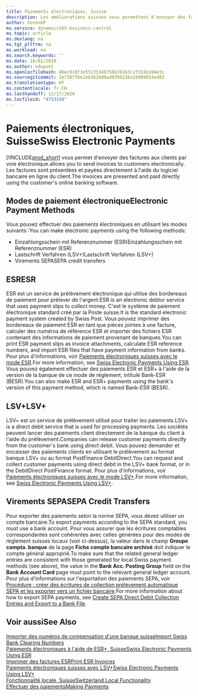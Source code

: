 ```yaml
---
title: Paiements électroniques, Suisse
description: Les améliorations suisses vous permettent d'envoyer des factures aux clients par voie électronique. Les factures sont présentées et payées directement à l'aide du logiciel bancaire en ligne du client.
author: SorenGP
ms.service: dynamics365-business-central
ms.topic: article
ms.devlang: na
ms.tgt_pltfrm: na
ms.workload: na
ms.search.keywords: ''
ms.date: 10/01/2020
ms.author: edupont
ms.openlocfilehash: 86ec9c8f1e5513534075bb70163c2f3242a94e3c
ms.sourcegitcommit: 2e7307fbe1eb3b34d0ad9356226a19409054a402
ms.translationtype: HT
ms.contentlocale: fr-CH
ms.lasthandoff: 12/17/2020
ms.locfileid: "4753158"
---
```

# <a name="swiss-electronic-payments"></a><span data-ttu-id="32d2f-104">Paiements électroniques, Suisse</span><span class="sxs-lookup"><span data-stu-id="32d2f-104">Swiss Electronic Payments</span></span>
[!INCLUDE[prod_short](../../includes/prod_short.md)] <span data-ttu-id="32d2f-105">vous permet d'envoyer des factures aux clients par voie électronique.</span><span class="sxs-lookup"><span data-stu-id="32d2f-105">allows you to send invoices to customers electronically.</span></span> <span data-ttu-id="32d2f-106">Les factures sont présentées et payées directement à l'aide du logiciel bancaire en ligne du client.</span><span class="sxs-lookup"><span data-stu-id="32d2f-106">The invoices are presented and paid directly using the customer's online banking software.</span></span>  

## <a name="electronic-payment-methods"></a><span data-ttu-id="32d2f-107">Modes de paiement électronique</span><span class="sxs-lookup"><span data-stu-id="32d2f-107">Electronic Payment Methods</span></span>  
<span data-ttu-id="32d2f-108">Vous pouvez effectuer des paiements électroniques en utilisant les modes suivants :</span><span class="sxs-lookup"><span data-stu-id="32d2f-108">You can make electronic payments using the following methods:</span></span>  

- <span data-ttu-id="32d2f-109">Einzahlungsschein mit Referenznummer (ESR)</span><span class="sxs-lookup"><span data-stu-id="32d2f-109">Einzahlungsschein mit Referenznummer (ESR)</span></span>  
- <span data-ttu-id="32d2f-110">Lastschrift Verfahren (LSV+)</span><span class="sxs-lookup"><span data-stu-id="32d2f-110">Lastschrift Verfahren (LSV+)</span></span>  
- <span data-ttu-id="32d2f-111">Virements SEPA</span><span class="sxs-lookup"><span data-stu-id="32d2f-111">SEPA credit transfers</span></span>  

## <a name="esr"></a><span data-ttu-id="32d2f-112">ESR</span><span class="sxs-lookup"><span data-stu-id="32d2f-112">ESR</span></span>  
<span data-ttu-id="32d2f-113">ESR est un service de prélèvement électronique qui utilise des bordereaux de paiement pour prélever de l'argent.</span><span class="sxs-lookup"><span data-stu-id="32d2f-113">ESR is an electronic debtor service that uses payment slips to collect money.</span></span> <span data-ttu-id="32d2f-114">C'est le système de paiement électronique standard créé par la Poste suisse.</span><span class="sxs-lookup"><span data-stu-id="32d2f-114">It is the standard electronic payment system created by Swiss Post.</span></span> <span data-ttu-id="32d2f-115">Vous pouvez imprimer des bordereaux de paiement ESR en tant que pièces jointes à une facture, calculer des numéros de référence ESR et importer des fichiers ESR contenant des informations de paiement provenant de banques.</span><span class="sxs-lookup"><span data-stu-id="32d2f-115">You can print ESR payment slips as invoice attachments, calculate ESR reference numbers, and import ESR files that have payment information from banks.</span></span> <span data-ttu-id="32d2f-116">Pour plus d'informations, voir [Paiements électroniques suisses avec le mode ESR](how-to-print-esr-invoices.md).</span><span class="sxs-lookup"><span data-stu-id="32d2f-116">For more information, see [Swiss Electronic Payments Using ESR](how-to-print-esr-invoices.md).</span></span> <span data-ttu-id="32d2f-117">Vous pouvez également effectuer des paiements ESR et ESR+ à l'aide de la version de la banque de ce mode de règlement, intitulé Bank-ESR (BESR).</span><span class="sxs-lookup"><span data-stu-id="32d2f-117">You can also make ESR and ESR+ payments using the bank's version of this payment method, which is named Bank-ESR (BESR).</span></span>  

## <a name="lsv"></a><span data-ttu-id="32d2f-118">LSV+</span><span class="sxs-lookup"><span data-stu-id="32d2f-118">LSV+</span></span>  
<span data-ttu-id="32d2f-119">LSV+ est un service de prélèvement utilisé pour traiter les paiements.</span><span class="sxs-lookup"><span data-stu-id="32d2f-119">LSV+ is a direct debit service that is used for processing payments.</span></span> <span data-ttu-id="32d2f-120">Les sociétés peuvent lancer des paiements client directement de la banque du client à l'aide du prélèvement.</span><span class="sxs-lookup"><span data-stu-id="32d2f-120">Companies can release customer payments directly from the customer's bank using direct debit.</span></span> <span data-ttu-id="32d2f-121">Vous pouvez demander et encaisser des paiements clients en utilisant le prélèvement au format banque LSV+ ou au format PostFinance DebitDirect.</span><span class="sxs-lookup"><span data-stu-id="32d2f-121">You can request and collect customer payments using direct debit in the LSV+ bank format, or in the DebitDirect PostFinance format.</span></span> <span data-ttu-id="32d2f-122">Pour plus d'informations, voir [Paiements électroniques suisses avec le mode LSV+](swiss-electronic-payments-using-lsv-.md).</span><span class="sxs-lookup"><span data-stu-id="32d2f-122">For more information, see [Swiss Electronic Payments Using LSV+](swiss-electronic-payments-using-lsv-.md).</span></span>  

## <a name="sepa-credit-transfers"></a><span data-ttu-id="32d2f-123">Virements SEPA</span><span class="sxs-lookup"><span data-stu-id="32d2f-123">SEPA Credit Transfers</span></span>  
<span data-ttu-id="32d2f-124">Pour exporter des paiements selon la norme SEPA, vous devez utiliser un compte bancaire.</span><span class="sxs-lookup"><span data-stu-id="32d2f-124">To export payments according to the SEPA standard, you must use a bank account.</span></span> <span data-ttu-id="32d2f-125">Pour vous assurer que les écritures comptables correspondantes sont cohérentes avec celles générées pour des modes de règlement suisses locaux (voir ci-dessus), la valeur dans le champ **Groupe compta. banque** de la page **Fiche compte bancaire archivé** doit indiquer le compte général approprié.</span><span class="sxs-lookup"><span data-stu-id="32d2f-125">To make sure that the related general ledger entries are consistent with those generated for local Swiss payment methods (see above), the value in the **Bank Acc. Posting Group** field on the **Bank Account Card** page must point to the relevant general ledger account.</span></span> <span data-ttu-id="32d2f-126">Pour plus d'informations sur l'exportation des paiements SEPA, voir [Procédure : créer des écritures de collection prélèvement automatique SEPA et les exporter vers un fichier bancaire](../../finance-collect-payments-with-sepa-direct-debit.md#creating-sepa-direct-debit-collection-entries-and-export-to-a-bank-file).</span><span class="sxs-lookup"><span data-stu-id="32d2f-126">For more information about how to export SEPA payments, see [Create SEPA Direct Debit Collection Entries and Export to a Bank File](../../finance-collect-payments-with-sepa-direct-debit.md#creating-sepa-direct-debit-collection-entries-and-export-to-a-bank-file).</span></span>  

## <a name="see-also"></a><span data-ttu-id="32d2f-127">Voir aussi</span><span class="sxs-lookup"><span data-stu-id="32d2f-127">See Also</span></span>  
 [<span data-ttu-id="32d2f-128">Importer des numéros de compensation d'une banque suisse</span><span class="sxs-lookup"><span data-stu-id="32d2f-128">Import Swiss Bank Clearing Numbers</span></span>](how-to-import-swiss-bank-clearing-numbers.md)  
 [<span data-ttu-id="32d2f-129">Paiements électroniques à l'aide de ESR+, Suisse</span><span class="sxs-lookup"><span data-stu-id="32d2f-129">Swiss Electronic Payments Using ESR</span></span>](swiss-electronic-payments-using-esr.md)  
 [<span data-ttu-id="32d2f-130">Imprimer des factures ESR</span><span class="sxs-lookup"><span data-stu-id="32d2f-130">Print ESR Invoices</span></span>](how-to-print-esr-invoices.md)  
 [<span data-ttu-id="32d2f-131">Paiements électroniques suisses avec LSV+</span><span class="sxs-lookup"><span data-stu-id="32d2f-131">Swiss Electronic Payments Using LSV+</span></span>](swiss-electronic-payments-using-lsv-.md)  
 [<span data-ttu-id="32d2f-132">Fonctionnalité locale, Suisse</span><span class="sxs-lookup"><span data-stu-id="32d2f-132">Switzerland Local Functionality</span></span>](switzerland-local-functionality.md)  
 [<span data-ttu-id="32d2f-133">Effectuer des paiements</span><span class="sxs-lookup"><span data-stu-id="32d2f-133">Making Payments</span></span>](../../payables-make-payments.md)
